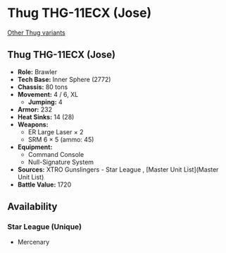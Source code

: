 # Thug THG-11ECX (Jose) 

[Other Thug variants](../thug.md) 

## Thug THG-11ECX (Jose) 

- **Role:** Brawler 
- **Tech Base:** Inner Sphere (2772) 
- **Chassis:** 80 tons 
- **Movement:** 4 / 6, XL 
  - **Jumping:** 4 
- **Armor:** 232 
- **Heat Sinks:** 14 (28) 
- **Weapons:** 
  - ER Large Laser × 2 
  - SRM 6 × 5 (ammo: 45) 
- **Equipment:** 
  - Command Console 
  - Null-Signature System 
- **Sources:** XTRO Gunslingers - Star League , [Master Unit List](Master Unit List) 
- **Battle Value:** 1720 

## Availability 

### Star League (Unique) 

- Mercenary 

